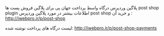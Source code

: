 ﻿پلاگین وردپرس درگاه واسط پرداخت جهان پی
برای پلاگین فروش پست ها post shop plugin
اطلاعات بیشتر در مورد پلاگین وردپرس post shop و خرید آن :
http://iwebpro.ir/p/post-shop

لیست درگاه های پرداخت نوشته شده:
http://iwebpro.ir/p/post-shop-payments